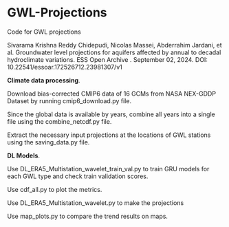 # GWL-Projections

Code for GWL projections

 Sivarama Krishna Reddy Chidepudi, Nicolas Massei, Abderrahim Jardani, et al. Groundwater level projections for aquifers affected by annual to decadal hydroclimate variations. ESS Open Archive . September 02, 2024.
DOI: 10.22541/essoar.172526712.23981307/v1

**Climate data processing**.

Download bias-corrected CMIP6 data of 16 GCMs from NASA NEX-GDDP Dataset by running cmip6_download.py file.

Since the global data is available by years, combine all years into a single file using the combine_netcdf.py file. 

Extract the necessary input projections at the locations of GWL stations using the saving_data.py file.

**DL Models**.

Use DL_ERA5_Multistation_wavelet_train_val.py to train GRU models for each GWL type and check train validation scores.

Use cdf_all.py to plot the metrics.

Use DL_ERA5_Multistation_wavelet.py to  make the projections

Use map_plots.py to compare the trend results on maps.

